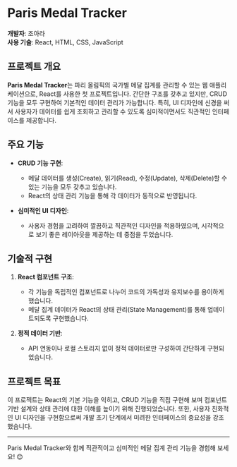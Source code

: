 # Paris Medal Tracker

**개발자**: 조아라  
**사용 기술**: React, HTML, CSS, JavaScript  

## 프로젝트 개요

**Paris Medal Tracker**는 파리 올림픽의 국가별 메달 집계를 관리할 수 있는 웹 애플리케이션으로, React를 사용한 첫 프로젝트입니다. 간단한 구조를 갖추고 있지만, CRUD 기능을 모두 구현하여 기본적인 데이터 관리가 가능합니다. 특히, UI 디자인에 신경을 써서 사용자가 데이터를 쉽게 조회하고 관리할 수 있도록 심미적이면서도 직관적인 인터페이스를 제공합니다.

## 주요 기능

- **CRUD 기능 구현**: 
  - 메달 데이터를 생성(Create), 읽기(Read), 수정(Update), 삭제(Delete)할 수 있는 기능을 모두 갖추고 있습니다.
  - React의 상태 관리 기능을 통해 각 데이터가 동적으로 반영됩니다.

- **심미적인 UI 디자인**:
  - 사용자 경험을 고려하여 깔끔하고 직관적인 디자인을 적용하였으며, 시각적으로 보기 좋은 레이아웃을 제공하는 데 중점을 두었습니다.

## 기술적 구현

1. **React 컴포넌트 구조**:
   - 각 기능을 독립적인 컴포넌트로 나누어 코드의 가독성과 유지보수를 용이하게 했습니다.
   - 메달 집계 데이터가 React의 상태 관리(State Management)를 통해 업데이트되도록 구현했습니다.

2. **정적 데이터 기반**:
   - API 연동이나 로컬 스토리지 없이 정적 데이터로만 구성하여 간단하게 구현되었습니다.

## 프로젝트 목표

이 프로젝트는 React의 기본 기능을 익히고, CRUD 기능을 직접 구현해 보며 컴포넌트 기반 설계와 상태 관리에 대한 이해를 높이기 위해 진행되었습니다. 또한, 사용자 친화적인 UI 디자인을 구현함으로써 개발 초기 단계에서 미려한 인터페이스의 중요성을 강조했습니다.

---

Paris Medal Tracker와 함께 직관적이고 심미적인 메달 집계 관리 기능을 경험해 보세요! 😊
